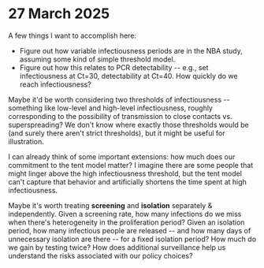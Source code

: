 # 27 March 2025 

A few things I want to accomplish here: 

* Figure out how variable infectiousness periods are in the NBA study, assuming some kind of simple threshold model. 
* Figure out how this relates to PCR detectability -- e.g., set infectiousness at Ct=30, detectability at Ct=40. How quickly do we reach infectiousness? 

Maybe it'd be worth considering two thresholds of infectiousness -- something like low-level and high-level infectiousness, roughly corresponding to the possibility of transmission to close contacts vs. superspreading? We don't know where exactly those thresholds would be (and surely there aren't strict thresholds), but it might be useful for illustration. 

I can already think of some important extensions: how much does our commitment to the tent model matter? I imagine there are some people that might linger above the high infectiousness threshold, but the tent model can't capture that behavior and artificially shortens the time spent at high infectiousness. 

Maybe it's worth treating **screening** and **isolation** separately & independently. Given a screening rate, how many infections do we miss when there's heterogeneity in the proliferation period? Given an isolation period, how many infectious people are released -- and how many days of unnecessary isolation are there -- for a fixed isolation period? How much do we gain by testing twice? How does additional surveillance help us understand the risks associated with our policy choices? 

